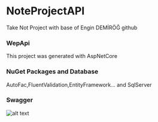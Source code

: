 # NoteProjectAPI
Take Not Project with base of Engin DEMİRÖĞ github

### WepApi
This project was generated with AspNetCore

### NuGet Packages and Database
AutoFac,FluentValidation,EntityFramework...  and SqlServer

### Swagger
![alt text](https://drive.google.com/file/d/1lIl3WMMHMfD-wE95kGL9ZYEVPdQjbyfr/view?usp=sharing)
